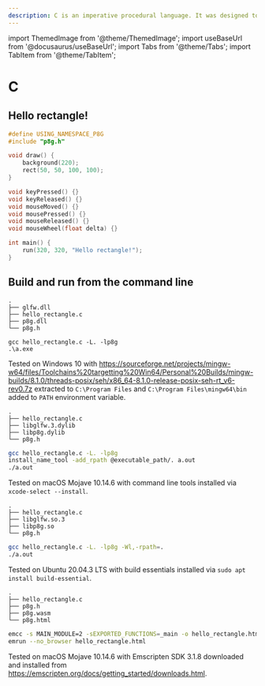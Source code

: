 ```yaml
---
description: C is an imperative procedural language. It was designed to be compiled to provide low-level access to memory and language constructs that map efficiently to machine instructions, all with minimal runtime support. Despite its low-level capabilities, the language was designed to encourage cross-platform programming. A standards-compliant C program written with portability in mind can be compiled for a wide variety of computer platforms and operating systems with few changes to its source code.
---
```


import ThemedImage from '@theme/ThemedImage';
import useBaseUrl from '@docusaurus/useBaseUrl';
import Tabs from '@theme/Tabs';
import TabItem from '@theme/TabItem';

# C

## Hello rectangle!

<div className="flex">
<div style={{flex: 1}}>

```c title=hello_rectangle.c
#define USING_NAMESPACE_P8G
#include "p8g.h"

void draw() {
    background(220);
    rect(50, 50, 100, 100);
}

void keyPressed() {}
void keyReleased() {}
void mouseMoved() {}
void mousePressed() {}
void mouseReleased() {}
void mouseWheel(float delta) {}

int main() {
    run(320, 320, "Hello rectangle!");
}
```

</div>
<ThemedImage
  alt="Screenshot"
  sources={{
    light: useBaseUrl('/img/hello-rectangle-light.png'),
    dark: useBaseUrl('/img/hello-rectangle-dark.png'),
  }}
  width="320"
/>
</div>

## Build and run from the command line

<Tabs groupId="os">
<TabItem value="windows" label="Windows">

```
.
├── glfw.dll
├── hello_rectangle.c
├── p8g.dll
└── p8g.h
```

```
gcc hello_rectangle.c -L. -lp8g
.\a.exe
```

Tested on Windows 10 with https://sourceforge.net/projects/mingw-w64/files/Toolchains%20targetting%20Win64/Personal%20Builds/mingw-builds/8.1.0/threads-posix/seh/x86_64-8.1.0-release-posix-seh-rt_v6-rev0.7z extracted to `C:\Program Files` and `C:\Program Files\mingw64\bin` added to `PATH` environment variable.

</TabItem>
<TabItem value="macos" label="macOS">

```
.
├── hello_rectangle.c
├── libglfw.3.dylib
├── libp8g.dylib
└── p8g.h
```

```bash
gcc hello_rectangle.c -L. -lp8g
install_name_tool -add_rpath @executable_path/. a.out
./a.out
```

Tested on macOS Mojave 10.14.6 with command line tools installed via `xcode-select --install`.

</TabItem>
<TabItem value="linux" label="Linux">

```
.
├── hello_rectangle.c
├── libglfw.so.3
├── libp8g.so
└── p8g.h
```

```bash
gcc hello_rectangle.c -L. -lp8g -Wl,-rpath=.
./a.out
```

Tested on Ubuntu 20.04.3 LTS with build essentials installed via `sudo apt install build-essential`.

</TabItem>
<TabItem value="web" label="Web">

```
.
├── hello_rectangle.c
├── p8g.h
├── p8g.wasm
└── p8g.html
```

```bash
emcc -s MAIN_MODULE=2 -sEXPORTED_FUNCTIONS=_main -o hello_rectangle.html hello_rectangle.c p8g.wasm -s MIN_WEBGL_VERSION=2 -s MAX_WEBGL_VERSION=2 -s FULL_ES3=1 -s USE_GLFW=3 --shell-file p8g.html
emrun --no_browser hello_rectangle.html
```

Tested on macOS Mojave 10.14.6 with Emscripten SDK 3.1.8 downloaded and installed from https://emscripten.org/docs/getting_started/downloads.html.

</TabItem>
</Tabs>
